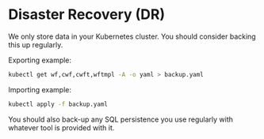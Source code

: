 # Disaster Recovery (DR)

We only store data in your Kubernetes cluster. You should consider backing this up regularly.

Exporting example:

```bash
kubectl get wf,cwf,cwft,wftmpl -A -o yaml > backup.yaml
```

Importing example:

```bash
kubectl apply -f backup.yaml 
```

You should also back-up any SQL persistence you use regularly with whatever tool is provided with it.

